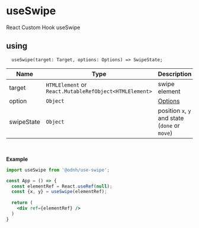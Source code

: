 # useSwipe

React Custom Hook useSwipe

## using

```tsx
  useSwipe(target: Target, options: Options) => SwipeState;
```

|Name|Type|Description|
|-----|-----------|---------------|
|target|`HTMLElement` or `React.MutableRefObject<HTMLElement>`|swipe element|
|option|`Object`|[Options](https://github.com/d0hyeon/useSwipe/blob/master/src/type.ts#L7)|
|swipeState|`Object`| position `x`, `y` and state (`done` or `move`)|

<br/> 

**Example**
```jsx
import useSwipe from '@odnh/use-swipe';

const App = () => {
  const elementRef = React.useRef(null);
  const {x, y} = useSwipe(elementRef);
  
  return (
    <div ref={elementRef} />
  )
}
```

